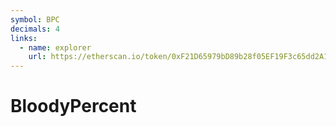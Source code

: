 ```yaml
---
symbol: BPC
decimals: 4
links:
  - name: explorer
    url: https://etherscan.io/token/0xF21D65979bD89b28f05EF19F3c65dd2A1D02946D
---
```


# BloodyPercent
